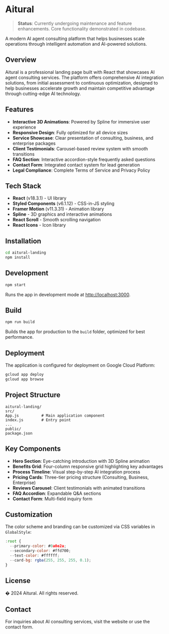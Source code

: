 # Aitural

 
> **Status**: Currently undergoing maintenance and feature enhancements. Core functionality demonstrated in codebase.

A modern AI agent consulting platform that helps businesses scale operations through intelligent automation and AI-powered solutions.

## Overview

Aitural is a professional landing page built with React that showcases AI agent consulting services. The platform offers comprehensive AI integration solutions, from initial assessment to continuous optimization, designed to help businesses accelerate growth and maintain competitive advantage through cutting-edge AI technology.

## Features

- **Interactive 3D Animations**: Powered by Spline for immersive user experience
- **Responsive Design**: Fully optimized for all device sizes
- **Service Showcase**: Clear presentation of consulting, business, and enterprise packages
- **Client Testimonials**: Carousel-based review system with smooth transitions
- **FAQ Section**: Interactive accordion-style frequently asked questions
- **Contact Form**: Integrated contact system for lead generation
- **Legal Compliance**: Complete Terms of Service and Privacy Policy

## Tech Stack

- **React** (v18.3.1) - UI library
- **Styled Components** (v6.1.12) - CSS-in-JS styling
- **Framer Motion** (v11.3.31) - Animation library
- **Spline** - 3D graphics and interactive animations
- **React Scroll** - Smooth scrolling navigation
- **React Icons** - Icon library

## Installation

```bash
cd aitural-landing
npm install
```

## Development

```bash
npm start
```

Runs the app in development mode at [http://localhost:3000](http://localhost:3000).

## Build

```bash
npm run build
```

Builds the app for production to the `build` folder, optimized for best performance.

## Deployment

The application is configured for deployment on Google Cloud Platform:

```bash
gcloud app deploy
gcloud app browse
```

## Project Structure

```
aitural-landing/
src/
App.js          # Main application component
index.js        # Entry point
...
public/
package.json
```

## Key Components

- **Hero Section**: Eye-catching introduction with 3D Spline animation
- **Benefits Grid**: Four-column responsive grid highlighting key advantages
- **Process Timeline**: Visual step-by-step AI integration process
- **Pricing Cards**: Three-tier pricing structure (Consulting, Business, Enterprise)
- **Reviews Carousel**: Client testimonials with animated transitions
- **FAQ Accordion**: Expandable Q&A sections
- **Contact Form**: Multi-field inquiry form

## Customization

The color scheme and branding can be customized via CSS variables in `GlobalStyle`:

```javascript
:root {
  --primary-color: #0a0e2a;
  --secondary-color: #ffd700;
  --text-color: #ffffff;
  --card-bg: rgba(255, 255, 255, 0.1);
}
```

## License

� 2024 Aitural. All rights reserved.

## Contact

For inquiries about AI consulting services, visit the website or use the contact form.

